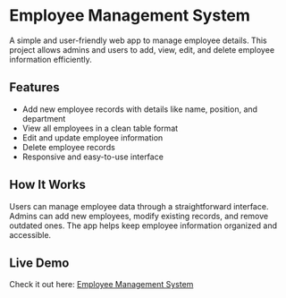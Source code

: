 # Employee Management System

A simple and user-friendly web app to manage employee details. This project allows admins and users to add, view, edit, and delete employee information efficiently.

## Features

- Add new employee records with details like name, position, and department  
- View all employees in a clean table format  
- Edit and update employee information  
- Delete employee records  
- Responsive and easy-to-use interface  

## How It Works

Users can manage employee data through a straightforward interface. Admins can add new employees, modify existing records, and remove outdated ones. The app helps keep employee information organized and accessible.

## Live Demo

Check it out here: [Employee Management System](https://ronitkorat07.github.io/Employee/)


